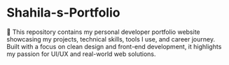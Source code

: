 # Shahila-s-Portfolio
🎯 This repository contains my personal developer portfolio website showcasing my projects, technical skills, tools I use, and career journey. Built with a focus on clean design and front-end development, it highlights my passion for UI/UX and real-world web solutions.
